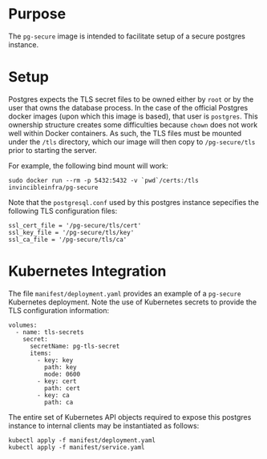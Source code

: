 # Purpose

The `pg-secure` image is intended to facilitate setup of a
secure postgres instance.

# Setup

Postgres expects the TLS secret files to be owned either by `root` or by the user that owns the database process.
In the case of the official Postgres docker images (upon which this image is based), that user is `postgres`. This ownership structure
creates some difficulties because `chown` does not work
well within Docker containers. As such, the TLS files must be mounted under the `/tls` directory, which our image will then copy to `/pg-secure/tls` prior to
starting the server.

For example, the following bind mount will work:

```
sudo docker run --rm -p 5432:5432 -v `pwd`/certs:/tls invincibleinfra/pg-secure
```

Note that the `postgresql.conf` used by this postgres instance
sepecifies the following TLS configuration files:

```
ssl_cert_file = '/pg-secure/tls/cert'
ssl_key_file = '/pg-secure/tls/key'
ssl_ca_file = '/pg-secure/tls/ca'
```

# Kubernetes Integration

The file `manifest/deployment.yaml` provides an example of a `pg-secure` Kubernetes deployment. Note the use of Kubernetes secrets to provide the TLS
configuration information:

```
volumes:
  - name: tls-secrets
    secret:
      secretName: pg-tls-secret
      items:
        - key: key
          path: key
          mode: 0600
        - key: cert
          path: cert
        - key: ca
          path: ca
```

The entire set of Kubernetes API objects required to expose this postgres
instance to internal clients may be instantiated as follows:

```
kubectl apply -f manifest/deployment.yaml
kubectl apply -f manifest/service.yaml
```
